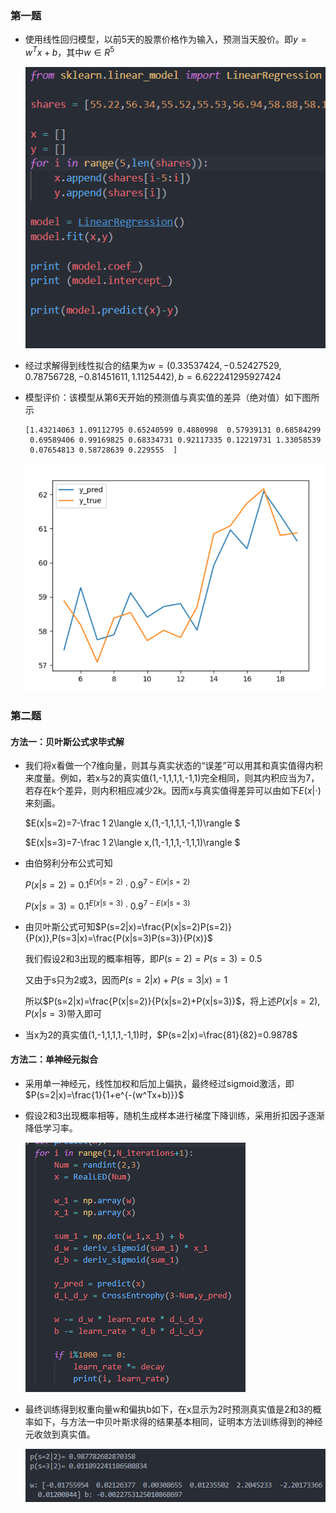 ### 第一题

- 使用线性回归模型，以前5天的股票价格作为输入，预测当天股价。即$y=w^Tx+b$，其中$w \in R^5$

  ![image-20201110090225942](figures/image-20201110090225942.png)

- 经过求解得到线性拟合的结果为$w=(0.33537424,-0.52427529,0.78756728,-0.81451611,1.1125442), b=6.622241295927424$

- 模型评价：该模型从第6天开始的预测值与真实值的差异（绝对值）如下图所示

  ```
  [1.43214063 1.09112795 0.65240599 0.4880998  0.57939131 0.68584299
   0.69589406 0.99169825 0.68334731 0.92117335 0.12219731 1.33058539
   0.07654813 0.58728639 0.229555  ]
  ```

  ![image-20201110092522950](figures/image-20201110092522950.png)

### 第二题

#### 方法一：贝叶斯公式求毕式解

- 我们将x看做一个7维向量，则其与真实状态的“误差”可以用其和真实值得内积来度量。例如，若x与2的真实值(1,-1,1,1,1,-1,1)完全相同，则其内积应当为7，若存在k个差异，则内积相应减少2k。因而x与真实值得差异可以由如下$E(x|\cdot)$来刻画。

  $E(x|s=2)=7-\frac 1 2\langle x,(1,-1,1,1,1,-1,1)\rangle $

  $E(x|s=3)=7-\frac 1 2\langle x,(1,-1,1,1,-1,1,1)\rangle $

- 由伯努利分布公式可知

  $P(x|s=2)=0.1^{E(x|s=2)}\cdot 0.9^{7-E(x|s=2)}$

  $P(x|s=3)=0.1^{E(x|s=3)}\cdot 0.9^{7-E(x|s=3)}$

- 由贝叶斯公式可知$P(s=2|x)=\frac{P(x|s=2)P(s=2)}{P(x)},P(s=3|x)=\frac{P(x|s=3)P(s=3)}{P(x)}$

  我们假设2和3出现的概率相等，即$P(s=2)=P(s=3)=0.5$

  又由于s只为2或3，因而$P(s=2|x)+P(s=3|x)=1$

  所以$P(s=2|x)=\frac{P(x|s=2)}{P(x|s=2)+P(x|s=3)}$，将上述$P(x|s=2),P(x|s=3)$带入即可

- 当x为2的真实值(1,-1,1,1,1,-1,1)时，$P(s=2|x)=\frac{81}{82}=0.9878$

#### 方法二：单神经元拟合

- 采用单一神经元，线性加权和后加上偏执，最终经过sigmoid激活，即$P(s=2|x)=\frac{1}{1+e^{-(w^Tx+b)}}$

- 假设2和3出现概率相等，随机生成样本进行梯度下降训练，采用折扣因子逐渐降低学习率。

  ![image-20201110005930190](figures\image-20201110005930190.png)

- 最终训练得到权重向量w和偏执b如下，在x显示为2时预测真实值是2和3的概率如下，与方法一中贝叶斯求得的结果基本相同，证明本方法训练得到的神经元收敛到真实值。

  ![image-20201110010531366](figures\image-20201110010531366.png)